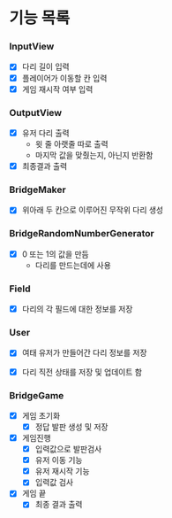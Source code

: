 # 기능 목록

### InputView
- [x] 다리 길이 입력
- [x] 플레이어가 이동할 칸 입력
- [x] 게임 재시작 여부 입력

### OutputView

- [x] 유저 다리 출력
  - 윗 줄 아랫줄 따로 출력
  - 마지막 값을 맞췄는지, 아닌지 반환함
- [x] 최종결과 출력

### BridgeMaker
- [x] 위아래 두 칸으로 이루어진 무작위 다리 생성

### BridgeRandomNumberGenerator
- [x] 0 또는 1의 값을 만듬
  - 다리를 만드는데에 사용

### Field
- [x] 다리의 각 필드에 대한 정보를 저장

### User
- [x] 여태 유저가 만들어간 다리 정보를 저장
- [x] 다리 직전 상태를 저장 및 업데이트 함


### BridgeGame
- [x] 게임 초기화
  - [x] 정답 발판 생성 및 저장
- [x] 게임진행
  - [x] 입력값으로 발판검사
  - [x] 유저 이동 기능
  - [x] 유저 재시작 기능
  - [x] 입력값 검사
- [x] 게임 끝
  - [x] 최종 결과 출력
